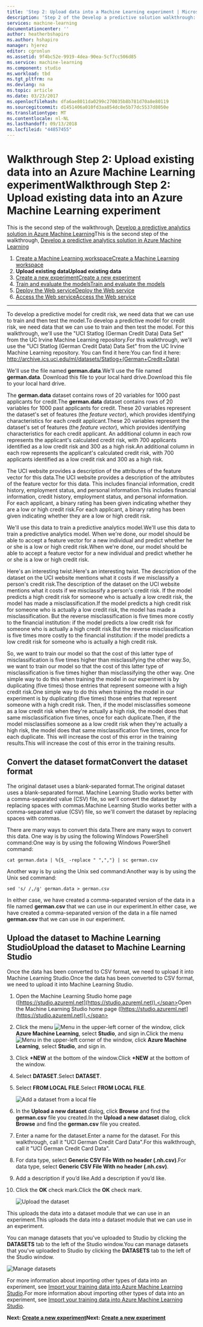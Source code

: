 ```yaml
---
title: 'Step 2: Upload data into a Machine Learning experiment | Microsoft Docs'
description: 'Step 2 of the Develop a predictive solution walkthrough: Upload stored public data into Azure Machine Learning Studio.'
services: machine-learning
documentationcenter: ''
author: heatherbshapiro
ms.author: hshapiro
manager: hjerez
editor: cgronlun
ms.assetid: 9f4bc52e-9919-4dea-90ea-5cf7cc506d85
ms.service: machine-learning
ms.component: studio
ms.workload: tbd
ms.tgt_pltfrm: na
ms.devlang: na
ms.topic: article
ms.date: 03/23/2017
ms.openlocfilehash: dfa6ae8011da0299c270035b8b781d70a8e80119
ms.sourcegitcommit: d1451406a010fd3aa854dc8e5b77dc5537d8050e
ms.translationtype: MT
ms.contentlocale: nl-NL
ms.lasthandoff: 09/13/2018
ms.locfileid: "44857455"
---
```

# <a name="walkthrough-step-2-upload-existing-data-into-an-azure-machine-learning-experiment"></a><span data-ttu-id="e4223-103">Walkthrough Step 2: Upload existing data into an Azure Machine Learning experiment</span><span class="sxs-lookup"><span data-stu-id="e4223-103">Walkthrough Step 2: Upload existing data into an Azure Machine Learning experiment</span></span>
<span data-ttu-id="e4223-104">This is the second step of the walkthrough, [Develop a predictive analytics solution in Azure Machine Learning](walkthrough-develop-predictive-solution.md)</span><span class="sxs-lookup"><span data-stu-id="e4223-104">This is the second step of the walkthrough, [Develop a predictive analytics solution in Azure Machine Learning](walkthrough-develop-predictive-solution.md)</span></span>

1. [<span data-ttu-id="e4223-105">Create a Machine Learning workspace</span><span class="sxs-lookup"><span data-stu-id="e4223-105">Create a Machine Learning workspace</span></span>](walkthrough-1-create-ml-workspace.md)
2. <span data-ttu-id="e4223-106">**Upload existing data**</span><span class="sxs-lookup"><span data-stu-id="e4223-106">**Upload existing data**</span></span>
3. [<span data-ttu-id="e4223-107">Create a new experiment</span><span class="sxs-lookup"><span data-stu-id="e4223-107">Create a new experiment</span></span>](walkthrough-3-create-new-experiment.md)
4. [<span data-ttu-id="e4223-108">Train and evaluate the models</span><span class="sxs-lookup"><span data-stu-id="e4223-108">Train and evaluate the models</span></span>](walkthrough-4-train-and-evaluate-models.md)
5. [<span data-ttu-id="e4223-109">Deploy the Web service</span><span class="sxs-lookup"><span data-stu-id="e4223-109">Deploy the Web service</span></span>](walkthrough-5-publish-web-service.md)
6. [<span data-ttu-id="e4223-110">Access the Web service</span><span class="sxs-lookup"><span data-stu-id="e4223-110">Access the Web service</span></span>](walkthrough-6-access-web-service.md)

- - -
<span data-ttu-id="e4223-111">To develop a predictive model for credit risk, we need data that we can use to train and then test the model.</span><span class="sxs-lookup"><span data-stu-id="e4223-111">To develop a predictive model for credit risk, we need data that we can use to train and then test the model.</span></span> <span data-ttu-id="e4223-112">For this walkthrough, we'll use the "UCI Statlog (German Credit Data) Data Set" from the UC Irvine Machine Learning repository.</span><span class="sxs-lookup"><span data-stu-id="e4223-112">For this walkthrough, we'll use the "UCI Statlog (German Credit Data) Data Set" from the UC Irvine Machine Learning repository.</span></span> <span data-ttu-id="e4223-113">You can find it here:</span><span class="sxs-lookup"><span data-stu-id="e4223-113">You can find it here:</span></span>  
<a href="http://archive.ics.uci.edu/ml/datasets/Statlog+(German+Credit+Data)">http://archive.ics.uci.edu/ml/datasets/Statlog+(German+Credit+Data)</a>

<span data-ttu-id="e4223-114">We'll use the file named **german.data**.</span><span class="sxs-lookup"><span data-stu-id="e4223-114">We'll use the file named **german.data**.</span></span> <span data-ttu-id="e4223-115">Download this file to your local hard drive.</span><span class="sxs-lookup"><span data-stu-id="e4223-115">Download this file to your local hard drive.</span></span>  

<span data-ttu-id="e4223-116">The **german.data** dataset contains rows of 20 variables for 1000 past applicants for credit.</span><span class="sxs-lookup"><span data-stu-id="e4223-116">The **german.data** dataset contains rows of 20 variables for 1000 past applicants for credit.</span></span> <span data-ttu-id="e4223-117">These 20 variables represent the dataset's set of features (the *feature vector*), which provides identifying characteristics for each credit applicant.</span><span class="sxs-lookup"><span data-stu-id="e4223-117">These 20 variables represent the dataset's set of features (the *feature vector*), which provides identifying characteristics for each credit applicant.</span></span> <span data-ttu-id="e4223-118">An additional column in each row represents the applicant's calculated credit risk, with 700 applicants identified as a low credit risk and 300 as a high risk.</span><span class="sxs-lookup"><span data-stu-id="e4223-118">An additional column in each row represents the applicant's calculated credit risk, with 700 applicants identified as a low credit risk and 300 as a high risk.</span></span>

<span data-ttu-id="e4223-119">The UCI website provides a description of the attributes of the feature vector for this data.</span><span class="sxs-lookup"><span data-stu-id="e4223-119">The UCI website provides a description of the attributes of the feature vector for this data.</span></span> <span data-ttu-id="e4223-120">This includes financial information, credit history, employment status, and personal information.</span><span class="sxs-lookup"><span data-stu-id="e4223-120">This includes financial information, credit history, employment status, and personal information.</span></span> <span data-ttu-id="e4223-121">For each applicant, a binary rating has been given indicating whether they are a low or high credit risk.</span><span class="sxs-lookup"><span data-stu-id="e4223-121">For each applicant, a binary rating has been given indicating whether they are a low or high credit risk.</span></span> 

<span data-ttu-id="e4223-122">We'll use this data to train a predictive analytics model.</span><span class="sxs-lookup"><span data-stu-id="e4223-122">We'll use this data to train a predictive analytics model.</span></span> <span data-ttu-id="e4223-123">When we're done, our model should be able to accept a feature vector for a new individual and predict whether he or she is a low or high credit risk.</span><span class="sxs-lookup"><span data-stu-id="e4223-123">When we're done, our model should be able to accept a feature vector for a new individual and predict whether he or she is a low or high credit risk.</span></span>  

<span data-ttu-id="e4223-124">Here's an interesting twist.</span><span class="sxs-lookup"><span data-stu-id="e4223-124">Here's an interesting twist.</span></span> <span data-ttu-id="e4223-125">The description of the dataset on the UCI website mentions what it costs if we misclassify a person's credit risk.</span><span class="sxs-lookup"><span data-stu-id="e4223-125">The description of the dataset on the UCI website mentions what it costs if we misclassify a person's credit risk.</span></span>
<span data-ttu-id="e4223-126">If the model predicts a high credit risk for someone who is actually a low credit risk, the model has made a misclassification.</span><span class="sxs-lookup"><span data-stu-id="e4223-126">If the model predicts a high credit risk for someone who is actually a low credit risk, the model has made a misclassification.</span></span>
<span data-ttu-id="e4223-127">But the reverse misclassification is five times more costly to the financial institution: if the model predicts a low credit risk for someone who is actually a high credit risk.</span><span class="sxs-lookup"><span data-stu-id="e4223-127">But the reverse misclassification is five times more costly to the financial institution: if the model predicts a low credit risk for someone who is actually a high credit risk.</span></span>

<span data-ttu-id="e4223-128">So, we want to train our model so that the cost of this latter type of misclassification is five times higher than misclassifying the other way.</span><span class="sxs-lookup"><span data-stu-id="e4223-128">So, we want to train our model so that the cost of this latter type of misclassification is five times higher than misclassifying the other way.</span></span>
<span data-ttu-id="e4223-129">One simple way to do this when training the model in our experiment is by duplicating (five times) those entries that represent someone with a high credit risk.</span><span class="sxs-lookup"><span data-stu-id="e4223-129">One simple way to do this when training the model in our experiment is by duplicating (five times) those entries that represent someone with a high credit risk.</span></span> <span data-ttu-id="e4223-130">Then, if the model misclassifies someone as a low credit risk when they're actually a high risk, the model does that same misclassification five times, once for each duplicate.</span><span class="sxs-lookup"><span data-stu-id="e4223-130">Then, if the model misclassifies someone as a low credit risk when they're actually a high risk, the model does that same misclassification five times, once for each duplicate.</span></span> <span data-ttu-id="e4223-131">This will increase the cost of this error in the training results.</span><span class="sxs-lookup"><span data-stu-id="e4223-131">This will increase the cost of this error in the training results.</span></span>


## <a name="convert-the-dataset-format"></a><span data-ttu-id="e4223-132">Convert the dataset format</span><span class="sxs-lookup"><span data-stu-id="e4223-132">Convert the dataset format</span></span>
<span data-ttu-id="e4223-133">The original dataset uses a blank-separated format.</span><span class="sxs-lookup"><span data-stu-id="e4223-133">The original dataset uses a blank-separated format.</span></span> <span data-ttu-id="e4223-134">Machine Learning Studio works better with a comma-separated value (CSV) file, so we'll convert the dataset by replacing spaces with commas.</span><span class="sxs-lookup"><span data-stu-id="e4223-134">Machine Learning Studio works better with a comma-separated value (CSV) file, so we'll convert the dataset by replacing spaces with commas.</span></span>  

<span data-ttu-id="e4223-135">There are many ways to convert this data.</span><span class="sxs-lookup"><span data-stu-id="e4223-135">There are many ways to convert this data.</span></span> <span data-ttu-id="e4223-136">One way is by using the following Windows PowerShell command:</span><span class="sxs-lookup"><span data-stu-id="e4223-136">One way is by using the following Windows PowerShell command:</span></span>   

    cat german.data | %{$_ -replace " ",","} | sc german.csv  

<span data-ttu-id="e4223-137">Another way is by using the Unix sed command:</span><span class="sxs-lookup"><span data-stu-id="e4223-137">Another way is by using the Unix sed command:</span></span>  

    sed 's/ /,/g' german.data > german.csv  

<span data-ttu-id="e4223-138">In either case, we have created a comma-separated version of the data in a file named **german.csv** that we can use in our experiment.</span><span class="sxs-lookup"><span data-stu-id="e4223-138">In either case, we have created a comma-separated version of the data in a file named **german.csv** that we can use in our experiment.</span></span>

## <a name="upload-the-dataset-to-machine-learning-studio"></a><span data-ttu-id="e4223-139">Upload the dataset to Machine Learning Studio</span><span class="sxs-lookup"><span data-stu-id="e4223-139">Upload the dataset to Machine Learning Studio</span></span>
<span data-ttu-id="e4223-140">Once the data has been converted to CSV format, we need to upload it into Machine Learning Studio.</span><span class="sxs-lookup"><span data-stu-id="e4223-140">Once the data has been converted to CSV format, we need to upload it into Machine Learning Studio.</span></span> 

1. <span data-ttu-id="e4223-141">Open the Machine Learning Studio home page ([https://studio.azureml.net](https://studio.azureml.net)).</span><span class="sxs-lookup"><span data-stu-id="e4223-141">Open the Machine Learning Studio home page ([https://studio.azureml.net](https://studio.azureml.net)).</span></span> 

2. <span data-ttu-id="e4223-142">Click the menu ![Menu][1] in the upper-left corner of the window, click **Azure Machine Learning**, select **Studio**, and sign in.</span><span class="sxs-lookup"><span data-stu-id="e4223-142">Click the menu ![Menu][1] in the upper-left corner of the window, click **Azure Machine Learning**, select **Studio**, and sign in.</span></span>

3. <span data-ttu-id="e4223-143">Click **+NEW** at the bottom of the window.</span><span class="sxs-lookup"><span data-stu-id="e4223-143">Click **+NEW** at the bottom of the window.</span></span>

4. <span data-ttu-id="e4223-144">Select **DATASET**.</span><span class="sxs-lookup"><span data-stu-id="e4223-144">Select **DATASET**.</span></span>

5. <span data-ttu-id="e4223-145">Select **FROM LOCAL FILE**.</span><span class="sxs-lookup"><span data-stu-id="e4223-145">Select **FROM LOCAL FILE**.</span></span>

    ![Add a dataset from a local file][2]

6. <span data-ttu-id="e4223-147">In the **Upload a new dataset** dialog, click **Browse** and find the **german.csv** file you created.</span><span class="sxs-lookup"><span data-stu-id="e4223-147">In the **Upload a new dataset** dialog, click **Browse** and find the **german.csv** file you created.</span></span>

7. <span data-ttu-id="e4223-148">Enter a name for the dataset.</span><span class="sxs-lookup"><span data-stu-id="e4223-148">Enter a name for the dataset.</span></span> <span data-ttu-id="e4223-149">For this walkthrough, call it "UCI German Credit Card Data".</span><span class="sxs-lookup"><span data-stu-id="e4223-149">For this walkthrough, call it "UCI German Credit Card Data".</span></span>

8. <span data-ttu-id="e4223-150">For data type, select **Generic CSV File With no header (.nh.csv)**.</span><span class="sxs-lookup"><span data-stu-id="e4223-150">For data type, select **Generic CSV File With no header (.nh.csv)**.</span></span>

9. <span data-ttu-id="e4223-151">Add a description if you’d like.</span><span class="sxs-lookup"><span data-stu-id="e4223-151">Add a description if you’d like.</span></span>

10. <span data-ttu-id="e4223-152">Click the **OK** check mark.</span><span class="sxs-lookup"><span data-stu-id="e4223-152">Click the **OK** check mark.</span></span>  

    ![Upload the dataset][3]

<span data-ttu-id="e4223-154">This uploads the data into a dataset module that we can use in an experiment.</span><span class="sxs-lookup"><span data-stu-id="e4223-154">This uploads the data into a dataset module that we can use in an experiment.</span></span>

<span data-ttu-id="e4223-155">You can manage datasets that you've uploaded to Studio by clicking the **DATASETS** tab to the left of the Studio window.</span><span class="sxs-lookup"><span data-stu-id="e4223-155">You can manage datasets that you've uploaded to Studio by clicking the **DATASETS** tab to the left of the Studio window.</span></span>

![Manage datasets][4]

<span data-ttu-id="e4223-157">For more information about importing other types of data into an experiment, see [Import your training data into Azure Machine Learning Studio](import-data.md).</span><span class="sxs-lookup"><span data-stu-id="e4223-157">For more information about importing other types of data into an experiment, see [Import your training data into Azure Machine Learning Studio](import-data.md).</span></span>

<span data-ttu-id="e4223-158">**Next: [Create a new experiment](walkthrough-3-create-new-experiment.md)**</span><span class="sxs-lookup"><span data-stu-id="e4223-158">**Next: [Create a new experiment](walkthrough-3-create-new-experiment.md)**</span></span>

[1]: media/walkthrough-2-upload-data/menu.png
[2]: media/walkthrough-2-upload-data/add-dataset.png
[3]: media/walkthrough-2-upload-data/upload-dataset.png
[4]: media/walkthrough-2-upload-data/dataset-list.png
